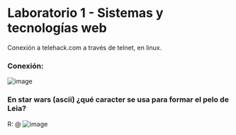 # Laboratorio 1 - Sistemas y tecnologías web
Conexión a telehack.com a través de telnet, en linux.

### Conexión:
![image](https://user-images.githubusercontent.com/54110665/213586289-65fd6506-9e3d-4474-8ca8-6526760532bf.png)

### En star wars (ascii) ¿qué caracter se usa para formar el pelo de Leia?
R: @
![image](https://user-images.githubusercontent.com/54110665/213590580-dc05df27-0b9a-446b-b789-984cadba6706.png)
